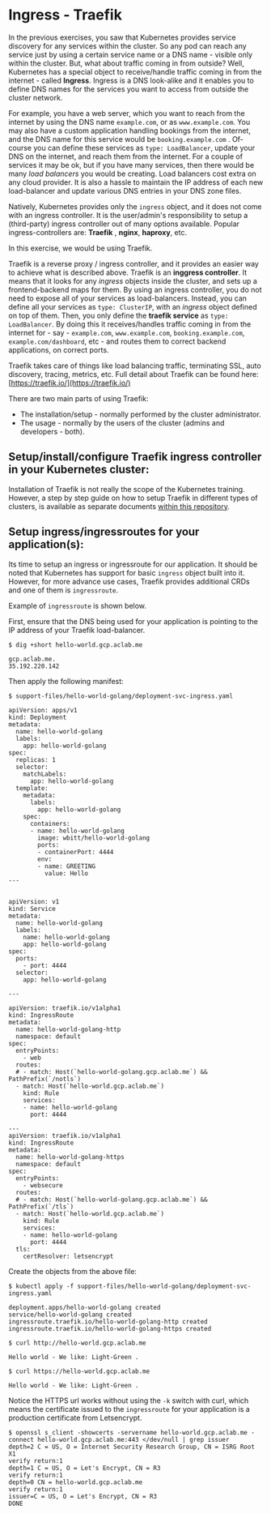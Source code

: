 # Ingress - Traefik

In the previous exercises, you saw that Kubernetes provides service discovery for any services within the cluster. So any pod can reach any service just by using a certain service name or a DNS name - visible only within the cluster. But, what about traffic coming in from outside? Well, Kubernetes has a special object to receive/handle traffic coming in from the internet - called **Ingress**. Ingress is a DNS look-alike and it enables you to define DNS names for the services you want to access from outside the cluster network. 

For example, you have a web server, which you want to reach from the internet by using the DNS name `example.com`, or as `www.example.com`. You may also have a custom application handling bookings from the internet, and the DNS name for this service would be `booking.example.com` . Of-course you can define these services as `type: LoadBalancer`, update your DNS on the internet, and reach them from the internet. For a couple of services it may be ok, but if you have many services, then there would be many *load balancers* you would be creating. Load balancers cost extra on any cloud provider. It is also a hassle to maintain the IP address of each new load-balancer and update various DNS entries in your DNS zone files. 

Natively, Kubernetes provides only the `ingress` object, and it does not come with an ingress controller. It is the user/admin's responsibility to setup a (third-party) ingress controller out of many options available. Popular ingress-controllers are: **Traefik** , **nginx**, **haproxy**, etc. 

In this exercise, we would be using Traefik.

Traefik is a reverse proxy / ingress controller, and it provides an easier way to achieve what is described above. Traefik is an **inggress controller**. It means that it looks for any *ingress* objects inside the cluster, and sets up a frontend-backend maps for them. By using an ingress controller, you do not need to expose all of your services as load-balancers. Instead, you can define all your services as `type: ClusterIP`, with an *ingress* object defined on top of them. Then, you only define the **traefik service** as `type: LoadBalancer`. By doing this it receives/handles traffic coming in from the internet for - say - `example.com`, `www.example.com`, `booking.example.com`, `example.com/dashboard`, etc - and routes them to correct backend applications, on correct ports. 

Traefik takes care of things like load balancing traffic, terminating SSL, auto discovery, tracing, metrics, etc. Full detail about Traefik can be found here: [https://traefik.io/](https://traefik.io/)


There are two main parts of using Traefik:
* The installation/setup - normally performed by the cluster administrator.
* The usage - normally by the users of the cluster (admins and developers - both).


## Setup/install/configure Traefik ingress controller in your Kubernetes cluster:
Installation of Traefik is not really the scope of the Kubernetes training. However, a step by step guide on how to setup Traefik in different types of clusters, is available as separate documents [within this repository](support-files/traefik-setup/traefik-with-https-manual-method).

## Setup ingress/ingressroutes for your application(s):

Its time to setup an ingress or ingressroute for our application. It should be noted that Kubernetes has support for basic `ingress` object built into it. However, for more advance use cases, Traefik provides additional CRDs and one of them is `ingressroute`.

Example of `ingressroute` is shown below.


First, ensure that the DNS being used for your application is pointing to the IP address of your Traefik load-balancer.

```
$ dig +short hello-world.gcp.aclab.me

gcp.aclab.me.
35.192.220.142
```



Then apply the following manifest:


```
$ support-files/hello-world-golang/deployment-svc-ingress.yaml

apiVersion: apps/v1
kind: Deployment
metadata:
  name: hello-world-golang
  labels:
    app: hello-world-golang
spec:
  replicas: 1
  selector:
    matchLabels:
      app: hello-world-golang
  template:
    metadata:
      labels:
        app: hello-world-golang
    spec:
      containers:
      - name: hello-world-golang
        image: wbitt/hello-world-golang
        ports:
        - containerPort: 4444
        env:
        - name: GREETING
          value: Hello
---


apiVersion: v1
kind: Service
metadata:
  name: hello-world-golang
  labels:
    name: hello-world-golang
    app: hello-world-golang
spec:
  ports:
    - port: 4444
  selector:
    app: hello-world-golang

---

apiVersion: traefik.io/v1alpha1
kind: IngressRoute
metadata:
  name: hello-world-golang-http
  namespace: default
spec:
  entryPoints:
    - web
  routes:
  # - match: Host(`hello-world-golang.gcp.aclab.me`) && PathPrefix(`/notls`)
  - match: Host(`hello-world.gcp.aclab.me`)
    kind: Rule
    services:
    - name: hello-world-golang
      port: 4444

---
apiVersion: traefik.io/v1alpha1
kind: IngressRoute
metadata:
  name: hello-world-golang-https
  namespace: default
spec:
  entryPoints:
    - websecure
  routes:
  # - match: Host(`hello-world-golang.gcp.aclab.me`) && PathPrefix(`/tls`)
  - match: Host(`hello-world.gcp.aclab.me`)
    kind: Rule
    services:
    - name: hello-world-golang
      port: 4444
  tls:
    certResolver: letsencrypt
```

Create the objects from the above file:

```
$ kubectl apply -f support-files/hello-world-golang/deployment-svc-ingress.yaml 

deployment.apps/hello-world-golang created
service/hello-world-golang created
ingressroute.traefik.io/hello-world-golang-http created
ingressroute.traefik.io/hello-world-golang-https created
```


```
$ curl http://hello-world.gcp.aclab.me
 
Hello world - We like: Light-Green .
```

```
$ curl https://hello-world.gcp.aclab.me

Hello world - We like: Light-Green . 
```

Notice the HTTPS url works without using the `-k` switch with curl, which means the certificate issued to the `ingressroute` for your application is a production certificate from Letsencrypt.

```
$ openssl s_client -showcerts -servername hello-world.gcp.aclab.me -connect hello-world.gcp.aclab.me:443 </dev/null | grep issuer
depth=2 C = US, O = Internet Security Research Group, CN = ISRG Root X1
verify return:1
depth=1 C = US, O = Let's Encrypt, CN = R3
verify return:1
depth=0 CN = hello-world.gcp.aclab.me
verify return:1
issuer=C = US, O = Let's Encrypt, CN = R3
DONE

```


